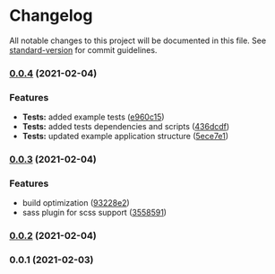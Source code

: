 # Changelog

All notable changes to this project will be documented in this file. See [standard-version](https://github.com/conventional-changelog/standard-version) for commit guidelines.

### [0.0.4](https://github.com/SwingDev/frontend-template/compare/v0.0.3...v0.0.4) (2021-02-04)


### Features

* **Tests:** added example tests ([e960c15](https://github.com/SwingDev/frontend-template/commit/e960c1573d2065a75ebd625ff6e34c016bca2311))
* **Tests:** added tests dependencies and scripts ([436dcdf](https://github.com/SwingDev/frontend-template/commit/436dcdf5e1aa4ad81959eafef6a4e3093385aa79))
* **Tests:** updated example application structure ([5ece7e1](https://github.com/SwingDev/frontend-template/commit/5ece7e14e2a5885696beed6419b5f7f38e438bfc))

### [0.0.3](https://github.com/SwingDev/frontend-template/compare/v0.0.1...v0.0.3) (2021-02-04)


### Features

* build optimization ([93228e2](https://github.com/SwingDev/frontend-template/commit/93228e24a11fa9ca437b8600ac4e2d32c0a0a746))
* sass plugin for scss support ([3558591](https://github.com/SwingDev/frontend-template/commit/355859102593bad6d19cf93d3b3fef18cf295109))

### [0.0.2](///compare/v0.0.1...v0.0.2) (2021-02-04)

### 0.0.1 (2021-02-03)
